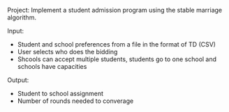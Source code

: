 Project:
Implement a student admission program using the stable marriage algorithm.

Input:
 - Student and school preferences from a file in the format of TD (CSV)
 - User selects who does the bidding
 - Shcools can accept multiple students, students go to one school and schools have capacities

Output:
 - Student to school assignment
 - Number of rounds needed to converage
